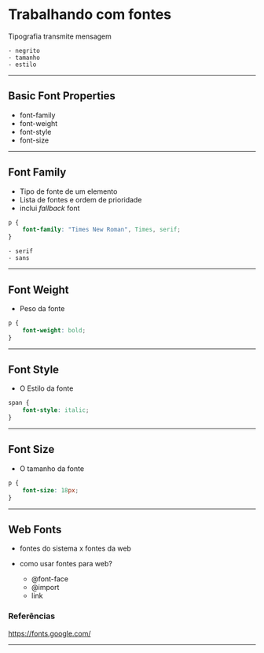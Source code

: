 # Trabalhando com fontes

Tipografia transmite mensagem

    - negrito
    - tamanho
    - estilo

---

## Basic Font Properties

* font-family
* font-weight
* font-style
* font-size

---

## Font Family

* Tipo de fonte de um elemento
* Lista de fontes e ordem de prioridade
* inclui *fallback* font

```css
p {
    font-family: "Times New Roman", Times, serif;
}
```

    - serif
    - sans

---

## Font Weight

* Peso da fonte

```css
p {
    font-weight: bold;
}
```

---

## Font Style

* O Estilo da fonte

```css
span {
    font-style: italic;
}
```
---

## Font Size

* O tamanho da fonte

```css
p {
    font-size: 18px;
}
```

---

## Web Fonts

- fontes do sistema x fontes da web
- como usar fontes para web?

    * @font-face
    * @import
    * link

### Referências

https://fonts.google.com/

---



